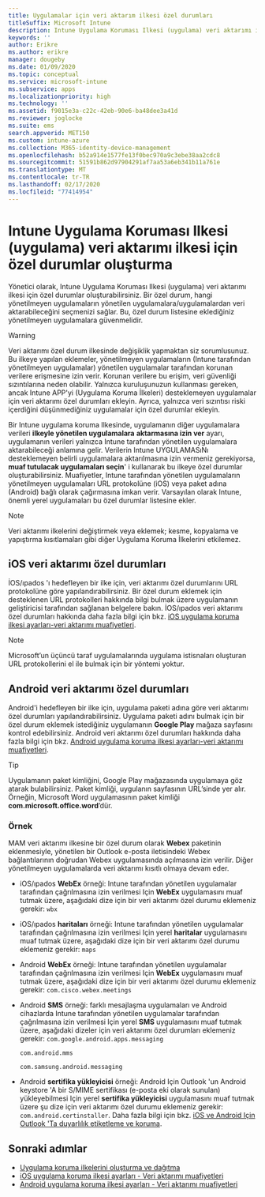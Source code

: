 ```yaml
---
title: Uygulamalar için veri aktarım ilkesi özel durumları
titleSuffix: Microsoft Intune
description: Intune Uygulama Koruması Ilkesi (uygulama) veri aktarımı ilkesi için özel durumlar oluşturun.
keywords: ''
author: Erikre
ms.author: erikre
manager: dougeby
ms.date: 01/09/2020
ms.topic: conceptual
ms.service: microsoft-intune
ms.subservice: apps
ms.localizationpriority: high
ms.technology: ''
ms.assetid: f9015e3a-c22c-42eb-90e6-ba48dee3a41d
ms.reviewer: joglocke
ms.suite: ems
search.appverid: MET150
ms.custom: intune-azure
ms.collection: M365-identity-device-management
ms.openlocfilehash: b52a914e1577fe13f0bec970a9c3ebe38aa2cdc8
ms.sourcegitcommit: 51591b862d97904291af7aa53a6eb341b11a761e
ms.translationtype: MT
ms.contentlocale: tr-TR
ms.lasthandoff: 02/17/2020
ms.locfileid: "77414954"
---
```

# <a name="how-to-create-exceptions-to-the-intune-app-protection-policy-app-data-transfer-policy"></a>Intune Uygulama Koruması Ilkesi (uygulama) veri aktarımı ilkesi için özel durumlar oluşturma

Yönetici olarak, Intune Uygulama Koruması Ilkesi (uygulama) veri aktarımı ilkesi için özel durumlar oluşturabilirsiniz. Bir özel durum, hangi yönetilmeyen uygulamaların yönetilen uygulamalara/uygulamalardan veri aktarabileceğini seçmenizi sağlar. Bu, özel durum listesine eklediğiniz yönetilmeyen uygulamalara güvenmelidir. 

>[!WARNING] 
> Veri aktarımı özel durum ilkesinde değişiklik yapmaktan siz sorumlusunuz. Bu ilkeye yapılan eklemeler, yönetilmeyen uygulamaların (Intune tarafından yönetilmeyen uygulamalar) yönetilen uygulamalar tarafından korunan verilere erişmesine izin verir. Korunan verilere bu erişim, veri güvenliği sızıntılarına neden olabilir. Yalnızca kuruluşunuzun kullanması gereken, ancak Intune APP'yi (Uygulama Koruma İlkeleri) desteklemeyen uygulamalar için veri aktarımı özel durumları ekleyin. Ayrıca, yalnızca veri sızıntısı riski içerdiğini düşünmediğiniz uygulamalar için özel durumlar ekleyin.

Bir Intune uygulama koruma Ilkesinde, uygulamanın diğer uygulamalara verileri **ilkeyle yönetilen uygulamalara** **aktarmasına izin ver** ayarı, uygulamanın verileri yalnızca Intune tarafından yönetilen uygulamalara aktarabileceği anlamına gelir. Verilerin Intune UYGULAMASıNı desteklemeyen belirli uygulamalara aktarılmasına izin vermeniz gerekiyorsa, **muaf tutulacak uygulamaları seçin**' i kullanarak bu ilkeye özel durumlar oluşturabilirsiniz. Muafiyetler, Intune tarafından yönetilen uygulamaların yönetilmeyen uygulamaları URL protokolüne (iOS) veya paket adına (Android) bağlı olarak çağırmasına imkan verir. Varsayılan olarak Intune, önemli yerel uygulamaları bu özel durumlar listesine ekler. 

> [!NOTE]
> Veri aktarımı ilkelerini değiştirmek veya eklemek; kesme, kopyalama ve yapıştırma kısıtlamaları gibi diğer Uygulama Koruma İlkelerini etkilemez. 

## <a name="ios-data-transfer-exceptions"></a>iOS veri aktarımı özel durumları
İOS/ıpados 'ı hedefleyen bir ilke için, veri aktarımı özel durumlarını URL protokolüne göre yapılandırabilirsiniz. Bir özel durum eklemek için desteklenen URL protokolleri hakkında bilgi bulmak üzere uygulamanın geliştiricisi tarafından sağlanan belgelere bakın. İOS/ıpados veri aktarımı özel durumları hakkında daha fazla bilgi için bkz. [iOS uygulama koruma ilkesi ayarları-veri aktarımı muafiyetleri](app-protection-policy-settings-ios.md#data-transfer-exemptions).

> [!NOTE]
> Microsoft’un üçüncü taraf uygulamalarında uygulama istisnaları oluşturan URL protokollerini el ile bulmak için bir yöntemi yoktur. 

## <a name="android-data-transfer-exceptions"></a>Android veri aktarımı özel durumları
Android'i hedefleyen bir ilke için, uygulama paketi adına göre veri aktarımı özel durumları yapılandırabilirsiniz. Uygulama paketi adını bulmak için bir özel durum eklemek istediğiniz uygulamanın **Google Play** mağaza sayfasını kontrol edebilirsiniz. Android veri aktarımı özel durumları hakkında daha fazla bilgi için bkz. [Android uygulama koruma ilkesi ayarları-veri aktarımı muafiyetleri](app-protection-policy-settings-android.md#data-transfer-exemptions).


>[!TIP]
> Uygulamanın paket kimliğini, Google Play mağazasında uygulamaya göz atarak bulabilirsiniz. Paket kimliği, uygulanın sayfasının URL’sinde yer alır. Örneğin, Microsoft Word uygulamasının paket kimliği **com.microsoft.office.word**’dür.

### <a name="example"></a>Örnek
MAM veri aktarımı ilkesine bir özel durum olarak **Webex** paketinin eklenmesiyle, yönetilen bir Outlook e-posta iletisindeki Webex bağlantılarının doğrudan Webex uygulamasında açılmasına izin verilir. Diğer yönetilmeyen uygulamalarda veri aktarımı kısıtlı olmaya devam eder.

- iOS/ıpados **WebEx** örneği: Intune tarafından yönetilen uygulamalar tarafından çağrılmasına izin verilmesi Için **WebEx** uygulamasını muaf tutmak üzere, aşağıdaki dize için bir veri aktarımı özel durumu eklemeniz gerekir: <code>wbx</code>
    
- iOS/ıpados **haritaları** örneği: Intune tarafından yönetilen uygulamalar tarafından çağrılmasına izin verilmesi Için yerel **haritalar** uygulamasını muaf tutmak üzere, aşağıdaki dize için bir veri aktarımı özel durumu eklemeniz gerekir: <code>maps</code>

- Android **WebEx** örneği: Intune tarafından yönetilen uygulamalar tarafından çağrılmasına izin verilmesi Için **WebEx** uygulamasını muaf tutmak üzere, aşağıdaki dize için bir veri aktarımı özel durumu eklemeniz gerekir: <code>com.cisco.webex.meetings</code>
    
- Android **SMS** örneği: farklı mesajlaşma uygulamaları ve Android cihazlarda Intune tarafından yönetilen uygulamalar tarafından çağrılmasına izin verilmesi Için yerel **SMS** uygulamasını muaf tutmak üzere, aşağıdaki dizeler için veri aktarımı özel durumları eklemeniz gerekir: 
    <code>com.google.android.apps.messaging</code>
    
    <code>com.android.mms</code>
    
    <code>com.samsung.android.messaging</code>

- Android **sertifika yükleyicisi** örneği: Android Için Outlook 'un Android keystore 'A bir S/MIME sertifikası (e-posta eki olarak sunulan) yükleyebilmesi Için yerel **sertifika yükleyicisi** uygulamasını muaf tutmak üzere şu dize için veri aktarımı özel durumu eklemeniz gerekir: <code>com.android.certinstaller</code>. Daha fazla bilgi için bkz. [iOS ve Android Için Outlook 'Ta duyarlılık etiketleme ve koruma](https://docs.microsoft.com/exchange/clients-and-mobile-in-exchange-online/outlook-for-ios-and-android/sensitive-labeling-and-protection-outlook-for-ios-android).

## <a name="next-steps"></a>Sonraki adımlar

- [Uygulama koruma ilkelerini oluşturma ve dağıtma](app-protection-policies.md)
- [iOS uygulama koruma ilkesi ayarları - Veri aktarımı muafiyetleri](app-protection-policy-settings-ios.md#data-transfer-exemptions)
- [Android uygulama koruma ilkesi ayarları - Veri aktarımı muafiyetleri](app-protection-policy-settings-android.md#data-transfer-exemptions)
